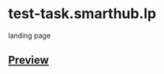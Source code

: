 # test-task.smarthub.lp
landing page


## [Preview](https://onefun1.github.io/smart-hub.lp.project/)
